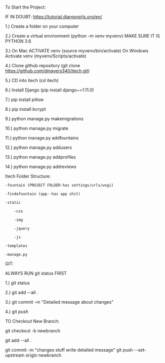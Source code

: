 To Start the Project:

IF IN DOUBT: https://tutorial.djangogirls.org/en/

1.) Create a folder on your computer

2.) Create a virtual environment (python -m venv myvenv) MAKE SURE IT IS PYTHON 3.6

3.) On Mac ACTIVATE venv (source myvenv/bin/activate) 
 	On Windows Activate venv (myvenv/Scripts/activate)
	
4.) Clone github repository (git clone https://github.com/dmayers340/itech.git)

5.) CD into itech (cd itech)

6.) Install Django (pip install django~=1.11.0)

7.) pip install pillow

8.) pip install bcrypt

9.) python manage.py makemigrations

10.) python manage.py migrate

11.) python manage.py addfountains

12.) python manage.py addusers

13.) python manage.py addprofiles

14.) python manage.py addreviews


Itech Folder Structure:

	-fountain (PROJECT FOLDER-has settings/urls/wsgi)
	
	-findafountain (app--has app shit)
	
	-static 
	
		-css
		
		-img
		
		-jquery
		
		-js
		
	-templates
	
	-manage.py 


GIT:

ALWAYS RUN git status FIRST

1.) git status

2.) git add --all .

3.) git commit -m "Detailed message about changes"

4.) git push

TO Checkout New Branch:

git checkout -b newbranch

git add --all .

git commit -m "changes stuff write detailed message"
git push --set-upstream origin newbranch
